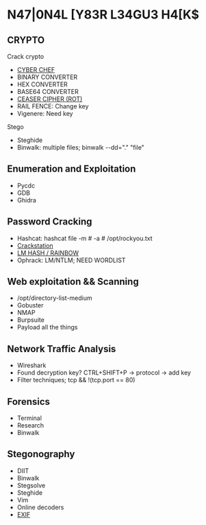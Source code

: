 # N47|0N4L [Y83R L34GU3 H4[K$

## CRYPTO

Crack crypto
* [CYBER CHEF](https://gchq.github.io/CyberChef/)
* BINARY CONVERTER
* HEX CONVERTER
* BASE64 CONVERTER
* [CEASER CIPHER (ROT)](https://www.dcode.fr/caesar-cipher)
* RAIL FENCE: Change key
* Vigenere: Need key

Stego
* Steghide
* Binwalk: multiple files; binwalk --dd="." "file"

## Enumeration and Exploitation

* Pycdc
* GDB
* Ghidra

## Password Cracking

* Hashcat: hashcat file -m # -a # /opt/rockyou.txt
* [Crackstation](https://crackstation.net/)
* [LM HASH / RAINBOW](http://rainbowtables.it64.com/)
* Ophrack: LM/NTLM; NEED WORDLIST

## Web exploitation && Scanning

* /opt/directory-list-medium
* Gobuster
* NMAP
* Burpsuite
* Payload all the things

## Network Traffic Analysis

* Wireshark
* Found decryption key? CTRL+SHIFT+P -> protocol -> add key
* Filter techniques; tcp && !(tcp.port == 80)

## Forensics

* Terminal
* Research
* Binwalk

## Stegonography

* DIIT
* Binwalk
* Stegsolve
* Steghide
* Vim
* Online decoders
* [EXIF](https://www.exif.online/)
